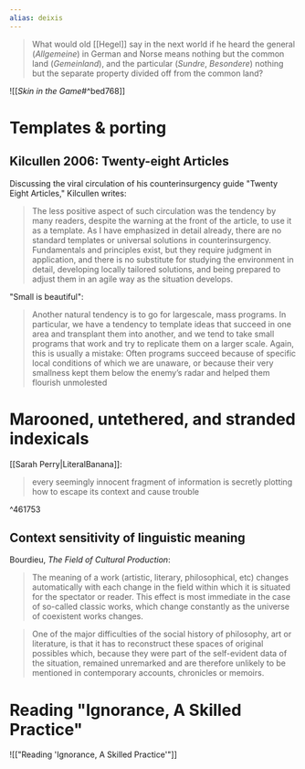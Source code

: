```yaml
---
alias: deixis
---
```


> What would old [[Hegel]] say in the next world if he heard the general (*Allgemeine*) in German and Norse means nothing but the common land (*Gemeinland*), and the particular (*Sundre*, *Besondere*) nothing but the separate property divided off from the common land?

![[_Skin in the Game_#^bed768]]

# Templates & porting

## Kilcullen 2006: Twenty-eight Articles

Discussing the viral circulation of his counterinsurgency guide "Twenty Eight Articles," Kilcullen writes:

> The less positive aspect of such circulation was the tendency by many readers, despite the warning at the front of the article, to use it as a template. As I have emphasized in detail already, there are no standard templates or universal solutions in counterinsurgency. Fundamentals and principles exist, but they require judgment in application, and there is no substitute for studying the environment in detail, developing locally tailored solutions, and being prepared to adjust them in an agile way as the situation develops.

"Small is beautiful":

> Another natural tendency is to go for largescale, mass programs. In particular, we have a tendency to template ideas that succeed in one area and transplant them into another, and we tend to take small programs that work and try to replicate them on a larger scale. Again, this is usually a mistake: Often programs succeed because of specific local conditions of which we are unaware, or because their very smallness kept them below the enemy’s radar and helped them flourish unmolested

# Marooned, untethered, and stranded indexicals

[[Sarah Perry|LiteralBanana]]:

> every seemingly innocent fragment of information is secretly plotting how to escape its context and cause trouble

^461753

## Context sensitivity of linguistic meaning

Bourdieu, _The Field of Cultural Production_:

> The meaning of a work (artistic, literary, philosophical, etc) changes automatically with each change in the field within which it is situated for the spectator or reader. This effect is most immediate in the case of so-called classic works, which change constantly as the universe of coexistent works changes.

> One of the major difficulties of the social history of philosophy, art or literature, is that it has to reconstruct these spaces of original possibles which, because they were part of the self-evident data of the situation, remained unremarked and are therefore unlikely to be mentioned in contemporary accounts, chronicles or memoirs. 

# Reading "Ignorance, A Skilled Practice"

![["Reading 'Ignorance, A Skilled Practice'"]]